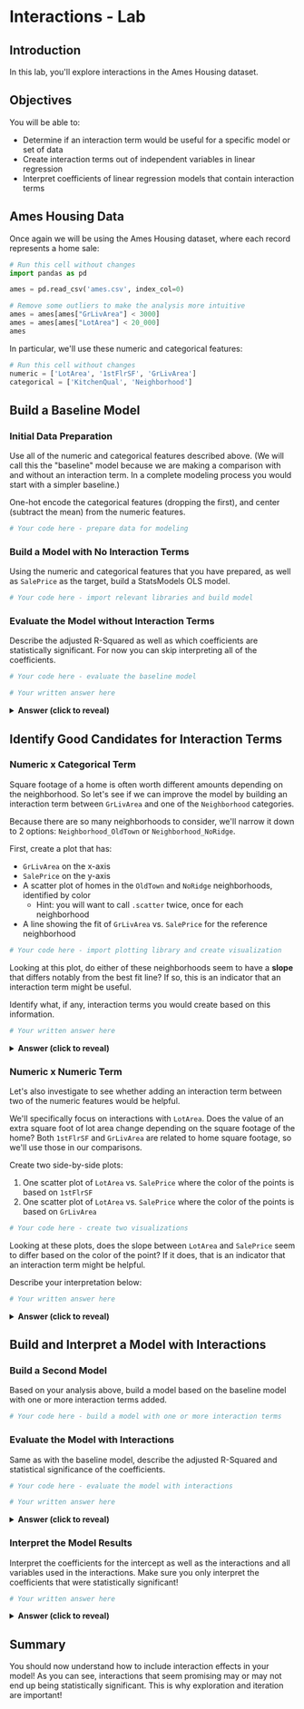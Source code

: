 # Interactions - Lab

## Introduction

In this lab, you'll explore interactions in the Ames Housing dataset.

## Objectives

You will be able to:

- Determine if an interaction term would be useful for a specific model or set of data
- Create interaction terms out of independent variables in linear regression
- Interpret coefficients of linear regression models that contain interaction terms

## Ames Housing Data

Once again we will be using the Ames Housing dataset, where each record represents a home sale:


```python
# Run this cell without changes
import pandas as pd

ames = pd.read_csv('ames.csv', index_col=0)

# Remove some outliers to make the analysis more intuitive
ames = ames[ames["GrLivArea"] < 3000]
ames = ames[ames["LotArea"] < 20_000]
ames
```

In particular, we'll use these numeric and categorical features:


```python
# Run this cell without changes
numeric = ['LotArea', '1stFlrSF', 'GrLivArea']
categorical = ['KitchenQual', 'Neighborhood']
```

## Build a Baseline Model

### Initial Data Preparation

Use all of the numeric and categorical features described above. (We will call this the "baseline" model because we are making a comparison with and without an interaction term. In a complete modeling process you would start with a simpler baseline.)

One-hot encode the categorical features (dropping the first), and center (subtract the mean) from the numeric features.


```python
# Your code here - prepare data for modeling

```

### Build a Model with No Interaction Terms

Using the numeric and categorical features that you have prepared, as well as `SalePrice` as the target, build a StatsModels OLS model.


```python
# Your code here - import relevant libraries and build model

```

### Evaluate the Model without Interaction Terms

Describe the adjusted R-Squared as well as which coefficients are statistically significant. For now you can skip interpreting all of the coefficients.


```python
# Your code here - evaluate the baseline model

```


```python
# Your written answer here

```

<details>
    <summary style="cursor: pointer"><b>Answer (click to reveal)</b></summary>

The model overall explains about 83% of the variance in sale price.

We'll used the standard alpha of 0.05 to evaluate statistical significance:
    
* Coefficients for the intercept as well as all continuous variables are statistically significant
* Coefficients for `KitchenQual` are statistically significant
* Coefficients for most values of `Neighborhood` are statistically significant, while some are not. In this context the reference category was `Blmngtn`, which means that neighborhoods with statistically significant coefficients differ significantly from `Blmngtn` whereas neighborhoods with coefficients that are not statistically significant do not differ significantly from `Blmngtn`

</details>

## Identify Good Candidates for Interaction Terms

### Numeric x Categorical Term

Square footage of a home is often worth different amounts depending on the neighborhood. So let's see if we can improve the model by building an interaction term between `GrLivArea` and one of the `Neighborhood` categories.

Because there are so many neighborhoods to consider, we'll narrow it down to 2 options: `Neighborhood_OldTown` or `Neighborhood_NoRidge`.

First, create a plot that has:

* `GrLivArea` on the x-axis
* `SalePrice` on the y-axis
* A scatter plot of homes in the `OldTown` and `NoRidge` neighborhoods, identified by color
  * Hint: you will want to call `.scatter` twice, once for each neighborhood
* A line showing the fit of `GrLivArea` vs. `SalePrice` for the reference neighborhood


```python
# Your code here - import plotting library and create visualization

```

Looking at this plot, do either of these neighborhoods seem to have a **slope** that differs notably from the best fit line? If so, this is an indicator that an interaction term might be useful.

Identify what, if any, interaction terms you would create based on this information.


```python
# Your written answer here

```

<details>
    <summary style="cursor: pointer"><b>Answer (click to reveal)</b></summary>

Your plot should look something like this:

![scatter plot solution](https://curriculum-content.s3.amazonaws.com/data-science/images/OldTown_vs_NoRidge.png)

If we drew the expected slopes based on the scatter plots, they would look something like this:

![scatter plot solution annotated](https://curriculum-content.s3.amazonaws.com/data-science/images/OldTown_vs_NoRidge_Annotated.png)

The slope of the orange line looks fairly different from the slope of the gray line, indicating that an interaction term for `NoRidge` might be useful.

</details>

### Numeric x Numeric Term

Let's also investigate to see whether adding an interaction term between two of the numeric features would be helpful.

We'll specifically focus on interactions with `LotArea`. Does the value of an extra square foot of lot area change depending on the square footage of the home? Both `1stFlrSF` and `GrLivArea` are related to home square footage, so we'll use those in our comparisons.

Create two side-by-side plots:

1. One scatter plot of `LotArea` vs. `SalePrice` where the color of the points is based on `1stFlrSF`
2. One scatter plot of `LotArea` vs. `SalePrice` where the color of the points is based on `GrLivArea`


```python
# Your code here - create two visualizations

```

Looking at these plots, does the slope between `LotArea` and `SalePrice` seem to differ based on the color of the point? If it does, that is an indicator that an interaction term might be helpful.

Describe your interpretation below:


```python
# Your written answer here

```

<details>
    <summary style="cursor: pointer"><b>Answer (click to reveal)</b></summary>

Your plots should look something like this:

![side by side plots solution](https://curriculum-content.s3.amazonaws.com/data-science/images/LotArea_vs_SalePrice.png)

For both `1stFlrSF` and `GrLivArea`, it seems like a larger lot area doesn't matter very much for homes with less square footage. (In other words, the slope is closer to a flat line when the dots are lighter colored.) Then for homes with more square footage, a larger lot area seems to matter more for the sale price. (In other words, the slope is steeper when the dots are darker colored.)

This difference in slope based on color indicates that an interaction term for either/both of `1stFlrSF` and `GrLivArea` with `LotArea` might be helpful.

For ease of model interpretation, it probably makes the most sense to create an interaction term between `LotArea` and `1stFlrSF`, since we already have an interaction that uses `GrLivArea`.

</details>

## Build and Interpret a Model with Interactions

### Build a Second Model

Based on your analysis above, build a model based on the baseline model with one or more interaction terms added.


```python
# Your code here - build a model with one or more interaction terms

```

### Evaluate the Model with Interactions

Same as with the baseline model, describe the adjusted R-Squared and statistical significance of the coefficients.


```python
# Your code here - evaluate the model with interactions

```


```python
# Your written answer here

```

<details>
    <summary style="cursor: pointer"><b>Answer (click to reveal)</b></summary>

The model overall still explains about 83% of the variance in sale price. The baseline explained 82.7% whereas this model explains 82.9%, so it's a marginal improvement.
    
* Coefficients for the intercept as well as all continuous variables are still statistically significant
* Coefficients for `KitchenQual` are still statistically significant
* `Neighborhood_NoRidge` used to be statistically significant but now it is not
* `GrLivArea x Neighborhood_NoRidge` is not statistically significant
* `LotArea x 1stFlrSF` is statistically significant

</details>

### Interpret the Model Results

Interpret the coefficients for the intercept as well as the interactions and all variables used in the interactions. Make sure you only interpret the coefficients that were statistically significant!


```python
# Your written answer here

```

<details>
    <summary style="cursor: pointer"><b>Answer (click to reveal)</b></summary>

The intercept is about 258k. This means that a home with average continuous attributes and reference categorical attributes (excellent kitchen quality, Bloomington Heights neighborhood) would cost about \\$258k.

The coefficient for `LotArea` is about 2.58. This means that for a home with average first floor square footage, each additional square foot of lot area is associated with an increase of about \\$2.58 in sale price.

The coefficient for `1stFlrSF` is about 30.5. This means that for a home with average lot area, each additional square foot of first floor area is associated with an increase of about \\$30.50 in sale price.

The coefficient for `LotArea x 1stFlrSF` is about 0.003. This means that:

1. For each additional square foot of lot area, there is an increase of about \\$2.58 + (0.003 x first floor square footage) in sale price
2. For each additional square foot of first floor square footage, there is an increase of about \\$30.50 + (0.003 x lot area square footage) in sale price

`Neighborhood_NoRidge` and `GrLivArea x Neighborhood_NoRidge` were not statistically significant so we won't be interpreting their coefficients.



</details>

## Summary

You should now understand how to include interaction effects in your model! As you can see, interactions that seem promising may or may not end up being statistically significant. This is why exploration and iteration are important!
